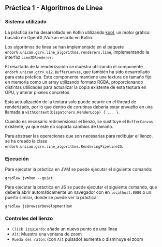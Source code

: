 ## Práctica 1 - Algoritmos de Línea

### Sistema utilizado
La práctica se ha desarrollado en Kotlin utilizando
[kool](https://github.com/fabmax/kool), un motor gráfico
basado en OpenGL/Vulkan escrito en Kotlin.

Los algoritmos de línea se han implementado en el paquete
`endorh.unican.gcrv.line_algorithms.renderers.line`, implementando la interfaz
`Line2DRenderer`.

El resultado de la renderización se muestra utilizando el componente
`endorh.unican.gcrv.ui2.BufferCanvas`, que también ha sido desarrollado para
esta práctica.
Este componente mantiene una textura de tamaño fijo en memoria como un array
utilizando formato RGBA, proporcionando distintas utilidades para actualizar
la copia existente de esta textura en GPU, y alterar píxeles concretos.

Esta actualización de la textura solo puede ocurrir en el thread de renderizado,
por lo que dentro de corutinas debería estar envuelto en una llamada a
`withContext(Dispatchers.RenderLoop) { ... }`.

Cuando es necesario redimensionar el lienzo, se sustituye el `BufferCanvas` existente,
ya que este no soporta cambios de tamaño.

Para abstraer las operaciones que son necesarias para redibujar el lienzo, se ha
creado la clase `endorh.unican.gcrv.line_algorithms.RenderingPipeline2D`.

### Ejecución
Para ejecutar la práctica en JVM se puede ejecutar el siguiente comando:
```
gradlew jvmRun --quiet 
```

Para ejecutar la práctica en JS se puede ejecutar el siguiente comando,
que debería abrir automáticamente un navegador con en `localhost:8080` o un puerto
similar, donde se puede ver la práctica:
```
gradlew jsBrowserDevelopmentRun
```

### Controles del lienzo
- `Click izquierdo`: añade un nuevo punto de una línea
- `Alt`: Muestra una ventana de zoom
- `Rueda del ratón`: (con `Alt` pulsado) aumenta o disminuye el zoom